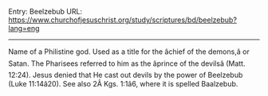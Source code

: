 Entry: Beelzebub
URL: https://www.churchofjesuschrist.org/study/scriptures/bd/beelzebub?lang=eng

---

Name of a Philistine god. Used as a title for the âchief of the demons,â or Satan. The Pharisees referred to him as the âprince of the devilsâ (Matt. 12:24). Jesus denied that He cast out devils by the power of Beelzebub (Luke 11:14â20). See also 2Â Kgs. 1:1â6, where it is spelled Baalzebub.
